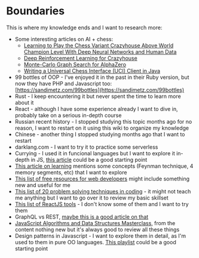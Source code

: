# Boundaries

This is where my knowledge ends and I want to research more:

 - Some interesting articles on AI + chess:
   - [Learning to Play the Chess Variant Crazyhouse Above World Champion Level With Deep Neural Networks and Human Data](https://www.frontiersin.org/articles/10.3389/frai.2020.00024/full)
   - [Deep Reinforcement Learning for Crazyhouse](https://ml-research.github.io/papers/czech2019deep.pdf)
   - [Monte-Carlo Graph Search for AlphaZero](https://arxiv.org/abs/2012.11045)
   - [Writing a Universal Chess Interface (UCI) Client in Java](https://www.andreinc.net/2021/04/22/writing-a-universal-chess-interface-client-in-java)
 - 99 bottles of OOP - I've enjoyed it in the past in their Ruby version, but now they have PHP and Javascript too: [https://sandimetz.com/99bottles](https://sandimetz.com/99bottles)
 - Rust - I keep encountering it but never spent the time to learn more about it
 - React - although I have some experience already I want to dive in, probably take on a serious in-depth course
 - Russian recent history - I stopped studying this topic months ago for no reason, I want to restart on it using this wiki to organize my knowledge
 - Chinese - another thing I stopped studying months ago that I want to restart
 - darklang.com - I want to try it to practice some serverless
 - Currying - I used it in funcional languages but I want to explore it in-depth in JS, [this article](https://dev.to/heytulsiprasad/what-the-heck-is-currying-anyway-p83) could be a good starting point
 - [This article on learning](https://dev.to/scroung720/learning-how-to-learn-diffused-mode-focused-mode-1-433b) mentions some concepts (Feynman technique, 4 memory segments, etc) that I want to explore
 - [This list of free resources for web developers](https://dev.to/arepp23/28-free-resources-for-web-developers-49a3) might include something new and useful for me
 - [This list of 20 problem solving techniques in coding](https://dev.to/codinglanguages/how-to-learn-not-memorize-any-algorithm-or-data-structure-analysis-of-20-problem-solving-techniques-you-must-know-d77) - it might not teach me anything but I want to go over it to review my basic skillset
 - [This list of ReactJS tools](https://dev.to/courseprobe/top-10-reactjs-tools-used-by-the-most-successful-developers-34e3) - I don't know some of them and I want to try them
 - GraphQL vs REST, [maybe this is a good article on that](https://dev.to/blessingartcreator/stop-using-rest-for-apis-53n)
 - [JavaScript Algorithms and Data Structures Masterclass](https://www.udemy.com/course/js-algorithms-and-data-structures-masterclass/?LSNPUBID=JVFxdTr9V80&ranEAID=JVFxdTr9V80&ranMID=39197&ranSiteID=JVFxdTr9V80-0msrEB3bcHQHiiQD2n_Pzw&utm_medium=udemyads&utm_source=aff-campaign), from the content nothing new but it's always good to review all these things
 - Design patterns in Javascript - I want to explore them in detail, as I'm used to them in pure OO languages. [This playlist](https://www.youtube.com/watch?v=24GF5MVEEjE&list=PLREW9ZuU80uTfmxo61-acnUYk3P_4plIF) could be a good starting point
